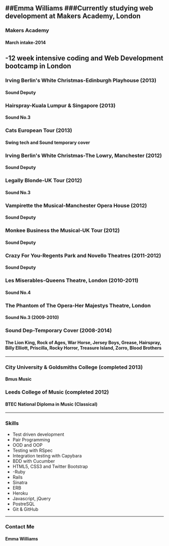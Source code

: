 ##Emma Williams
###Currently studying web development at Makers Academy, London
-------------------------------------------------------------------

### Makers Academy
#### March intake-2014

 -12 week intensive coding and Web Development bootcamp in London
--------------------------------------------------------------------
 
### Irving Berlin's White Christmas-Edinburgh Playhouse (2013)
#### Sound Deputy

### Hairspray-Kuala Lumpur & Singapore (2013)
#### Sound No.3

### Cats European Tour (2013)
#### Swing tech and Sound temporary cover

### Irving Berlin's White Christmas-The Lowry, Manchester (2012)
#### Sound Deputy

### Legally Blonde-UK Tour (2012)
#### Sound No.3 

### Vampirette the Musical-Manchester Opera House (2012)
#### Sound Deputy

### Monkee Business the Musical-UK Tour (2012)
#### Sound Deputy

### Crazy For You-Regents Park and Novello Theatres (2011-2012)
#### Sound Deputy

### Les Miserables-Queens Theatre, London (2010-2011)
#### Sound No.4

### The Phantom of The Opera-Her Majestys Theatre, London
#### Sound No.3 (2009-2010)

### Sound Dep-Temporary Cover (2008-2014)
#### The Lion King, Rock of Ages, War Horse, Jersey Boys, Grease, Hairspray, Billy Elliott, Priscilla, Rocky Horror, Treasure Island, Zorro, Blood Brothers


-------------------------------------------------------------
### City University & Goldsmiths College (completed 2013)
#### Bmus Music

### Leeds College of Music (completed 2012)
#### BTEC National Diploma in Music (Classical)

-------------------------------------------------------------

### Skills

- Test driven development
- Pair Programming 
- OOD and OOP
- Testing with RSpec
- Integration testing with Capybara
- BDD with Cucumber
- HTML5, CSS3 and Twitter Bootstrap
- -Ruby
- Rails
- Sinatra
- ERB
- Heroku
- Javascript, jQuery
- PostreSQL
- Git & GitHub

--------------------------------------------------------------

### Contact Me
#### Emma Williams 
